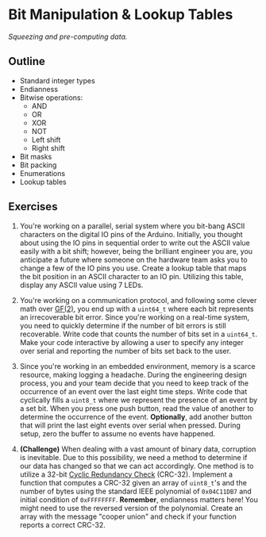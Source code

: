 # Bit Manipulation & Lookup Tables

*Squeezing and pre-computing data.*

## Outline

- Standard integer types
- Endianness
- Bitwise operations:
  - AND
  - OR
  - XOR
  - NOT
  - Left shift
  - Right shift
- Bit masks
- Bit packing
- Enumerations
- Lookup tables

## Exercises

1. You're working on a parallel, serial system where you bit-bang ASCII characters on the digital IO pins of the Arduino.
   Initially, you thought about using the IO pins in sequential order to write out the ASCII value easily with a bit shift; however, being the brilliant engineer you are, you anticipate a future where someone on the hardware team asks you to change a few of the IO pins you use.
   Create a lookup table that maps the bit position in an ASCII character to an IO pin.
   Utilizing this table, display any ASCII value using 7 LEDs.

2. You're working on a communication protocol, and following some clever math over [GF(2)], you end up with a `uint64_t` where each bit represents an irrecoverable bit error.
   Since you're working on a real-time system, you need to quickly determine if the number of bit errors is still recoverable.
   Write code that counts the number of bits set in a `uint64_t`.
   Make your code interactive by allowing a user to specify any integer over serial and reporting the number of bits set back to the user.

3. Since you're working in an embedded environment, memory is a scarce resource, making logging a headache.
   During the engineering design process, you and your team decide that you need to keep track of the occurrence of an event over the last eight time steps.
   Write code that cyclically fills a `uint8_t` where we represent the presence of an event by a set bit.
   When you press one push button, read the value of another to determine the occurrence of the event.
   **Optionally**, add another button that will print the last eight events over serial when pressed.
   During setup, zero the buffer to assume no events have happened.

4. **(Challenge)** When dealing with a vast amount of binary data, corruption is inevitable.
   Due to this possibility, we need a method to determine if our data has changed so that we can act accordingly.
   One method is to utilize a 32-bit [Cyclic Redundancy Check] (CRC-32).
   Implement a function that computes a CRC-32 given an array of `uint8_t`'s and the number of bytes using the standard IEEE polynomial of `0x04C11DB7` and initial condition of `0xFFFFFFFF`.
   **Remember**, endianness matters here!
   You might need to use the reversed version of the polynomial.
   Create an array with the message "cooper union" and check if your function reports a correct CRC-32.

[cyclic redundancy check]: https://en.wikipedia.org/wiki/Cyclic_redundancy_check
[gf(2)]: https://en.wikipedia.org/wiki/GF(2)
